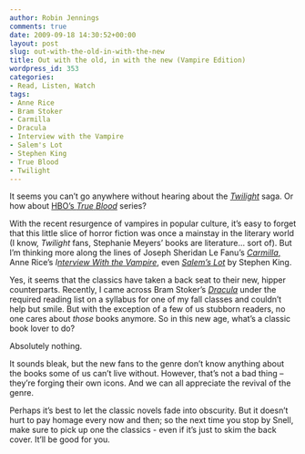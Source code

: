 ```yaml
---
author: Robin Jennings
comments: true
date: 2009-09-18 14:30:52+00:00
layout: post
slug: out-with-the-old-in-with-the-new
title: Out with the old, in with the new (Vampire Edition)
wordpress_id: 353
categories:
- Read, Listen, Watch
tags:
- Anne Rice
- Bram Stoker
- Carmilla
- Dracula
- Interview with the Vampire
- Salem's Lot
- Stephen King
- True Blood
- Twilight
---
```





It seems you can’t go anywhere without hearing about the _[Twilight](http://nucat.lib.neu.edu:80/record=b1886294~S13)_ saga. Or how about [HBO’s ](http://www.hbo.com/trueblood)_[True](http://www.hbo.com/trueblood)_[ ](http://www.hbo.com/trueblood)_[Blood](http://www.hbo.com/trueblood)_ series?




With the recent resurgence of vampires in popular culture, it’s easy to forget that this little slice of horror fiction was once a mainstay in the literary world (I know, _Twilight_ fans, Stephanie Meyers’ books are literature… sort of). But I’m thinking more along the lines of Joseph Sheridan Le Fanu’s [_Carmilla_](http://www.archive.org/details/carmilla10007gut)[,](http://www.archive.org/details/carmilla10007gut) Anne Rice’s _I[nterview With the Vampire](https://nucat.lib.neu.edu:443/record=b1415788~S13)_, even _[Salem’s Lot](http://nucat.lib.neu.edu:80/record=b1884843~S13)_ by Stephen King.




Yes, it seems that the classics have taken a back seat to their new, hipper counterparts. Recently, I came across Bram Stoker’s _[Dracula](https://nucat.lib.neu.edu:443/record=b1429668~S13)_ under the required reading list on a syllabus for one of my fall classes and couldn’t help but smile. But with the exception of a few of us stubborn readers, no one cares about _those_ books anymore. So in this new age, what’s a classic book lover to do?







Absolutely nothing.




It sounds bleak, but the new fans to the genre don’t know anything about the books some of us can’t live without. However, that’s not a bad thing – they’re forging their own icons. And we can all appreciate the revival of the genre.




Perhaps it’s best to let the classic novels fade into obscurity. But it doesn’t hurt to pay homage every now and then; so the next time you stop by Snell, make sure to pick up one the classics - even if it’s just to skim the back cover. It’ll be good for you.




